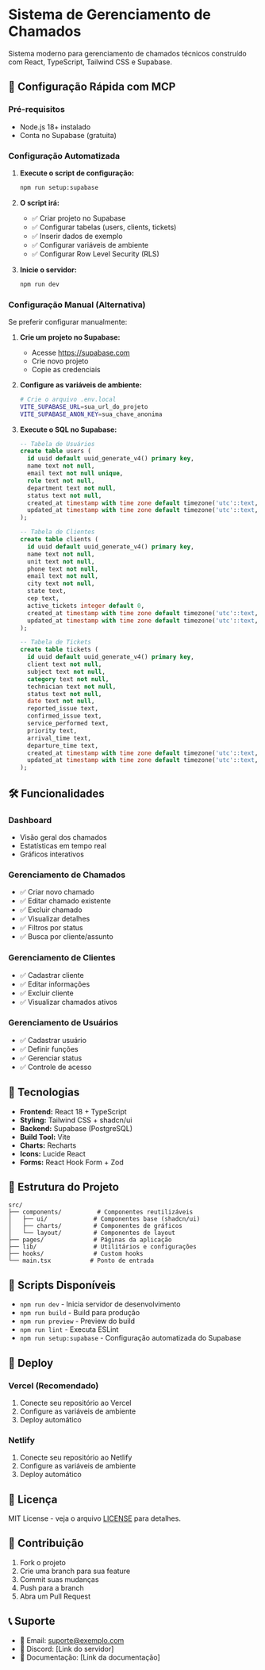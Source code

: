 # Sistema de Gerenciamento de Chamados

Sistema moderno para gerenciamento de chamados técnicos construído com React, TypeScript, Tailwind CSS e Supabase.

## 🚀 Configuração Rápida com MCP

### Pré-requisitos
- Node.js 18+ instalado
- Conta no Supabase (gratuita)

### Configuração Automatizada

1. **Execute o script de configuração:**
   ```bash
   npm run setup:supabase
   ```

2. **O script irá:**
   - ✅ Criar projeto no Supabase
   - ✅ Configurar tabelas (users, clients, tickets)
   - ✅ Inserir dados de exemplo
   - ✅ Configurar variáveis de ambiente
   - ✅ Configurar Row Level Security (RLS)

3. **Inicie o servidor:**
   ```bash
   npm run dev
   ```

### Configuração Manual (Alternativa)

Se preferir configurar manualmente:

1. **Crie um projeto no Supabase:**
   - Acesse https://supabase.com
   - Crie novo projeto
   - Copie as credenciais

2. **Configure as variáveis de ambiente:**
   ```bash
   # Crie o arquivo .env.local
   VITE_SUPABASE_URL=sua_url_do_projeto
   VITE_SUPABASE_ANON_KEY=sua_chave_anonima
   ```

3. **Execute o SQL no Supabase:**
   ```sql
   -- Tabela de Usuários
   create table users (
     id uuid default uuid_generate_v4() primary key,
     name text not null,
     email text not null unique,
     role text not null,
     department text not null,
     status text not null,
     created_at timestamp with time zone default timezone('utc'::text, now()) not null,
     updated_at timestamp with time zone default timezone('utc'::text, now()) not null
   );

   -- Tabela de Clientes
   create table clients (
     id uuid default uuid_generate_v4() primary key,
     name text not null,
     unit text not null,
     phone text not null,
     email text not null,
     city text not null,
     state text,
     cep text,
     active_tickets integer default 0,
     created_at timestamp with time zone default timezone('utc'::text, now()) not null,
     updated_at timestamp with time zone default timezone('utc'::text, now()) not null
   );

   -- Tabela de Tickets
   create table tickets (
     id uuid default uuid_generate_v4() primary key,
     client text not null,
     subject text not null,
     category text not null,
     technician text not null,
     status text not null,
     date text not null,
     reported_issue text,
     confirmed_issue text,
     service_performed text,
     priority text,
     arrival_time text,
     departure_time text,
     created_at timestamp with time zone default timezone('utc'::text, now()) not null,
     updated_at timestamp with time zone default timezone('utc'::text, now()) not null
   );
   ```

## 🛠️ Funcionalidades

### Dashboard
- Visão geral dos chamados
- Estatísticas em tempo real
- Gráficos interativos

### Gerenciamento de Chamados
- ✅ Criar novo chamado
- ✅ Editar chamado existente
- ✅ Excluir chamado
- ✅ Visualizar detalhes
- ✅ Filtros por status
- ✅ Busca por cliente/assunto

### Gerenciamento de Clientes
- ✅ Cadastrar cliente
- ✅ Editar informações
- ✅ Excluir cliente
- ✅ Visualizar chamados ativos

### Gerenciamento de Usuários
- ✅ Cadastrar usuário
- ✅ Definir funções
- ✅ Gerenciar status
- ✅ Controle de acesso

## 🎨 Tecnologias

- **Frontend:** React 18 + TypeScript
- **Styling:** Tailwind CSS + shadcn/ui
- **Backend:** Supabase (PostgreSQL)
- **Build Tool:** Vite
- **Charts:** Recharts
- **Icons:** Lucide React
- **Forms:** React Hook Form + Zod

## 📁 Estrutura do Projeto

```
src/
├── components/          # Componentes reutilizáveis
│   ├── ui/             # Componentes base (shadcn/ui)
│   ├── charts/         # Componentes de gráficos
│   └── layout/         # Componentes de layout
├── pages/              # Páginas da aplicação
├── lib/                # Utilitários e configurações
├── hooks/              # Custom hooks
└── main.tsx           # Ponto de entrada
```

## 🔧 Scripts Disponíveis

- `npm run dev` - Inicia servidor de desenvolvimento
- `npm run build` - Build para produção
- `npm run preview` - Preview do build
- `npm run lint` - Executa ESLint
- `npm run setup:supabase` - Configuração automatizada do Supabase

## 🚀 Deploy

### Vercel (Recomendado)
1. Conecte seu repositório ao Vercel
2. Configure as variáveis de ambiente
3. Deploy automático

### Netlify
1. Conecte seu repositório ao Netlify
2. Configure as variáveis de ambiente
3. Deploy automático

## 📝 Licença

MIT License - veja o arquivo [LICENSE](LICENSE) para detalhes.

## 🤝 Contribuição

1. Fork o projeto
2. Crie uma branch para sua feature
3. Commit suas mudanças
4. Push para a branch
5. Abra um Pull Request

## 📞 Suporte

- 📧 Email: suporte@exemplo.com
- 💬 Discord: [Link do servidor]
- 📖 Documentação: [Link da documentação] 